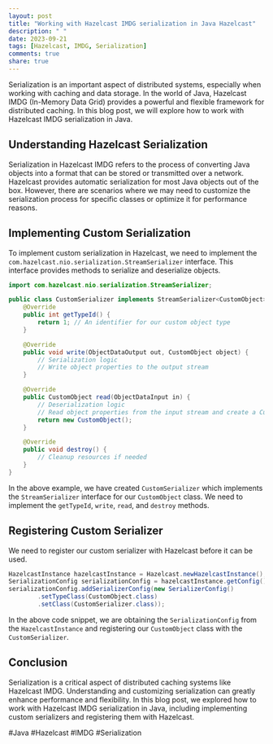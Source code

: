 ```yaml
---
layout: post
title: "Working with Hazelcast IMDG serialization in Java Hazelcast"
description: " "
date: 2023-09-21
tags: [Hazelcast, IMDG, Serialization]
comments: true
share: true
---
```


Serialization is an important aspect of distributed systems, especially when working with caching and data storage. In the world of Java, Hazelcast IMDG (In-Memory Data Grid) provides a powerful and flexible framework for distributed caching. In this blog post, we will explore how to work with Hazelcast IMDG serialization in Java.

## Understanding Hazelcast Serialization

Serialization in Hazelcast IMDG refers to the process of converting Java objects into a format that can be stored or transmitted over a network. Hazelcast provides automatic serialization for most Java objects out of the box. However, there are scenarios where we may need to customize the serialization process for specific classes or optimize it for performance reasons.

## Implementing Custom Serialization

To implement custom serialization in Hazelcast, we need to implement the `com.hazelcast.nio.serialization.StreamSerializer` interface. This interface provides methods to serialize and deserialize objects.

```java
import com.hazelcast.nio.serialization.StreamSerializer;

public class CustomSerializer implements StreamSerializer<CustomObject> {
    @Override
    public int getTypeId() {
        return 1; // An identifier for our custom object type
    }

    @Override
    public void write(ObjectDataOutput out, CustomObject object) {
        // Serialization logic
        // Write object properties to the output stream
    }

    @Override
    public CustomObject read(ObjectDataInput in) {
        // Deserialization logic
        // Read object properties from the input stream and create a CustomObject instance
        return new CustomObject();
    }

    @Override
    public void destroy() {
        // Cleanup resources if needed
    }
}
```

In the above example, we have created `CustomSerializer` which implements the `StreamSerializer` interface for our `CustomObject` class. We need to implement the `getTypeId`, `write`, `read`, and `destroy` methods.

## Registering Custom Serializer

We need to register our custom serializer with Hazelcast before it can be used.

```java
HazelcastInstance hazelcastInstance = Hazelcast.newHazelcastInstance();
SerializationConfig serializationConfig = hazelcastInstance.getConfig().getSerializationConfig();
serializationConfig.addSerializerConfig(new SerializerConfig()
        .setTypeClass(CustomObject.class)
        .setClass(CustomSerializer.class));
```

In the above code snippet, we are obtaining the `SerializationConfig` from the `HazelcastInstance` and registering our `CustomObject` class with the `CustomSerializer`.

## Conclusion

Serialization is a critical aspect of distributed caching systems like Hazelcast IMDG. Understanding and customizing serialization can greatly enhance performance and flexibility. In this blog post, we explored how to work with Hazelcast IMDG serialization in Java, including implementing custom serializers and registering them with Hazelcast.

#Java #Hazelcast #IMDG #Serialization